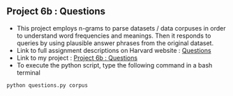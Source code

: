## Project 6b : Questions <br/>
- This project employs n-grams to parse datasets / data corpuses in order to understand word frequencies and meanings. Then it responds to queries by using plausible answer phrases from the original dataset. <br/>
- Link to full assignment descriptions on Harvard website : [Questions](https://cs50.harvard.edu/ai/2020/projects/6/questions/) <br/>
- Link to my project : [Project 6b : Questions](https://github.com/Lim-Calculus/Project-CS50AI/tree/main/Week%206%20:%20Language/Project%206b:%20Questions) <br/>
- To execute the python script, type the following command in a bash terminal

```bash
python questions.py corpus
```




